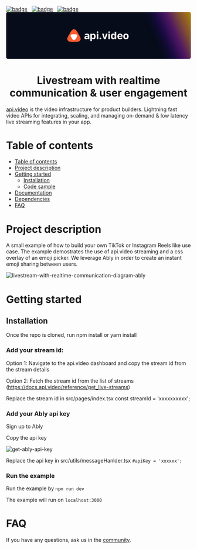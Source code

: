 [![badge](https://img.shields.io/twitter/follow/api_video?style=social)](https://twitter.com/intent/follow?screen_name=api_video)
&nbsp; [![badge](https://img.shields.io/github/stars/apivideo/api.video-android-live-stream?style=social)](https://github.com/apivideo/api.video-android-live-stream)
&nbsp; [![badge](https://img.shields.io/discourse/topics?server=https%3A%2F%2Fcommunity.api.video)](https://community.api.video)
![](https://github.com/apivideo/.github/blob/main/assets/apivideo_banner.png)
<h1 align="center">Livestream with realtime communication & user engagement</h1>

[api.video](https://api.video) is the video infrastructure for product builders. Lightning fast
video APIs for integrating, scaling, and managing on-demand & low latency live streaming features in
your app.

# Table of contents

- [Table of contents](#table-of-contents)
- [Project description](#project-description)
- [Getting started](#getting-started)
    - [Installation](#installation)
    - [Code sample](#code-sample)
- [Documentation](#documentation)
- [Dependencies](#dependencies)
- [FAQ](#faq)

# Project description

A small example of how to build your own TikTok or Instagram Reels like use case. The example demostrates the use of api.video streaming and a css overlay of an emoji picker. We leverage Ably in order to create an instant emoji sharing between users.

![livestream-with-realtime-communication-diagram-ably](https://github.com/apivideo/livestream-with-realtime-ably/assets/60220723/7235eccb-4a34-477d-8d28-121467fe7f4d)


# Getting started

## Installation

Once the repo is cloned, run npm install or yarn install

### Add your stream id:
Option 1: Navigate to the api.video dashboard and copy the stream id from the stream details

Option 2: Fetch the stream id from the list of streams (https://docs.api.video/reference/get_live-streams)

Replace the stream id in src/pages/index.tsx const streamId = 'xxxxxxxxxx';

### Add your Ably api key

Sign up to Ably

Copy the api key

<img width="1045" alt="get-ably-api-key" src="https://github.com/apivideo/livestream-with-realtime-ably/assets/60220723/8a3c4de0-9093-4b7b-a072-47b264100ce8">


Replace the api key in src/utils/messageHanlder.tsx `#apiKey = 'xxxxxx';`

### Run the example

Run the example by `npm run dev`

The example will run on `localhost:3000`


# FAQ

If you have any questions, ask us in the [community](https://community.api.video).
